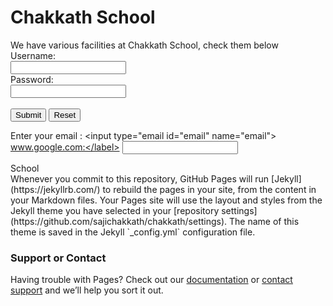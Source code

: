 <h1> Chakkath School</h1>
We have various facilities at Chakkath School, check them below
<form>
  <label for="username">Username:</label><br>
  <input type="text" id="username" name="username"><br>
    <label for="pwd">Password:</label><br>
  <input type="password" id="pwd" name="pwd"><br>
  <br>
  <input type="submit" value="Submit">
  <input type="reset"><br>
  
  <label for="email">Enter your email : </label>
  <input type="email id="email" name="email">
                                            <label for="homepage">www.google.com:</label>
                                                                 <input type="url" id="homepage" name="homepage">
                                                                                                                
                                          
  </form>
<div> School
</div>
Whenever you commit to this repository, GitHub Pages will run [Jekyll](https://jekyllrb.com/) to rebuild the pages in your site, from the content in your Markdown files.
Your Pages site will use the layout and styles from the Jekyll theme you have selected in your [repository settings](https://github.com/sajichakkath/chakkath/settings). The name of this theme is saved in the Jekyll `_config.yml` configuration file.

### Support or Contact

Having trouble with Pages? Check out our [documentation](https://help.github.com/categories/github-pages-basics/) or [contact support](https://github.com/contact) and we’ll help you sort it out.

